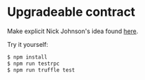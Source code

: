 # Upgradeable contract

Make explicit Nick Johnson's idea found [here](https://gist.github.com/Arachnid/4ca9da48d51e23e5cfe0f0e14dd6318f).

Try it yourself:

```sh
$ npm install
$ npm run testrpc
$ npm run truffle test
```